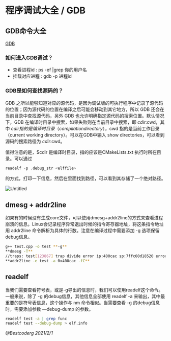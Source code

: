 # 程序调试大全 / GDB

## GDB命令大全

[GDB](%E7%A8%8B%E5%BA%8F%E8%B0%83%E8%AF%95%E5%A4%A7%E5%85%A8%20GDB%20ef3d929e62c04be485a30ee5d97ee5ee/GDB%20edf9da06789e426092ea545f2132fe17.csv)

### 如何进入GDB调试？

- 查看进程id : ps -ef |grep 你的用户名
- 挂载对应进程 : gdb -p 进程id

### GDB是如何查找源码的？

GDB 之所以能够知道对应的源代码，是因为调试版的可执行程序中记录了源代码的位置；因为源代码的位置在编译之后可能会移动到其它地方，所以 GDB 还会在当前目录中查找源代码，另外 GDB 也允许明确指定源代码的搜索位置。默认情况下，GDB 在编译时目录中搜索，如果失败则在当前目录中搜索，即 $cdir:$cwd，其中 $cdir 指的是编译时目录（compilation directory），$cwd 指的是当前工作目录（current working directory）。可以在GDB中输入 show directories，可以看到源码的搜索路径为 $cdir:$cwd。

值得注意的是，$cdir 是编译时目录，指的应该是CMakeLists.txt 执行时所在目录。可以通过

```cpp
readelf -p .debug_str <elffile>
```

的方式，打印一下信息，然后在里面找到路径，可以看到其存储了一个绝对路径。

![Untitled](%E7%A8%8B%E5%BA%8F%E8%B0%83%E8%AF%95%E5%A4%A7%E5%85%A8%20GDB%20ef3d929e62c04be485a30ee5d97ee5ee/Untitled.png)

## dmesg + addr2line

如果有的时候没有生成core文件，可以使用dmesg+addr2line的方式来查看进程崩溃的信息。Linux会记录程序异常退出时候的指令寄存器地址，将这条指令地址用 addr2line 命令解析为具体的行数。注意在编译过程中需要添加 -g 选项保留debug信息。

```bash
g++ test.cpp -o test **-g**
**dmesg -T**
//traps: test[123867] trap divide error ip:400cac sp:7ffc60d18520 error:0 in test[400000+3000]
**addr2line -e test -a 0x400cac -fC**
```

## readelf

当我们需要查看符号表，或是-g导出的信息时，我们可以使用readelf这个命令。一般来说，除了 -g 的debug信息，其他信息全部使用 readelf -a 来输出，其中最重要的是符号表信息，这个操作与 nm 命令相似。当需要查看 -g 的debug信息时，需要添加参数 —debug-dump 的参数。

```bash
readelf test -a | grep func 
readelf test --debug-dump > elf.info
```

*@Bestcoderg 2021/2/1*